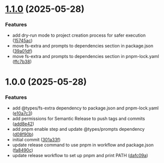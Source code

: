 # [1.1.0](https://github.com/phenixcoder/create-lcs/compare/v1.0.0...v1.1.0) (2025-05-28)


### Features

* add dry-run mode to project creation process for safer execution ([15745ac](https://github.com/phenixcoder/create-lcs/commit/15745ac1b1f881c57c7fb0f69d94b1aa6d5934b9))
* move fs-extra and prompts to dependencies section in package.json ([39a01df](https://github.com/phenixcoder/create-lcs/commit/39a01dfabbce21e9c14f0fe0999560350560f7ea))
* move fs-extra and prompts to dependencies section in pnpm-lock.yaml ([ffc7b38](https://github.com/phenixcoder/create-lcs/commit/ffc7b384f12cfbfcc259e005758454e68c12755a))

# 1.0.0 (2025-05-28)


### Features

* add @types/fs-extra dependency to package.json and pnpm-lock.yaml ([e10a7c3](https://github.com/phenixcoder/create-lcs/commit/e10a7c3eb18529599b57991f16511e199d90387e))
* add permissions for Semantic Release to push tags and commits ([add8e42](https://github.com/phenixcoder/create-lcs/commit/add8e42817e1d15d34fcd251eb3bbd29c35e8bcf))
* add pnpm enable step and update @types/prompts dependency ([d08f90b](https://github.com/phenixcoder/create-lcs/commit/d08f90ba405ea232a49d967b90d66220424ca2ef))
* initial commit ([301a33f](https://github.com/phenixcoder/create-lcs/commit/301a33f993f6ad7ee5af7212aa435a083386d8da))
* update release command to use pnpm in workflow and package.json ([fa8490c](https://github.com/phenixcoder/create-lcs/commit/fa8490ce6f7c3706966e684f1b265824b80b5026))
* update release workflow to set up pnpm and print PATH ([dafc09a](https://github.com/phenixcoder/create-lcs/commit/dafc09ae8d303e365ee2f463d8ee4eb8e5ad8bd8))

